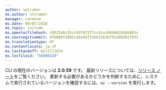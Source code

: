 ```yaml
---
author: sptramer
ms.author: sttramer
manager: carmonm
ms.date: 09/07/2018
ms.topic: include
ms.openlocfilehash: c8925d6c55ccb974f3ffccdcec0dd462bbbb802c
ms.sourcegitcommit: 9fb008f2802ca6a58f33e01263bf55a80d01f031
ms.translationtype: HT
ms.contentlocale: ja-JP
ms.lasthandoff: 02/27/2019
ms.locfileid: "56905528"
---
```

CLI の現在のバージョンは __2.0.59__ です。 最新リリースについては、[リリース ノート](../release-notes-azure-cli.md)をご覧ください。 更新する必要があるかどうかを判断するために、システムで実行されているバージョンを確認するには、`az --version` を実行します。
